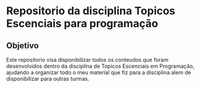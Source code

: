 # Repositorio da disciplina Topicos Escenciais para programação

## Objetivo

Este repositorio visa disponibilizar todos os conteudos que foram desenvolvidos dentro da disciplina de Topicos Escenciais em Programação, ajudando a organizar todo o meu material que fiz para a disciplina alem de disponibilizar para outras turmas.
